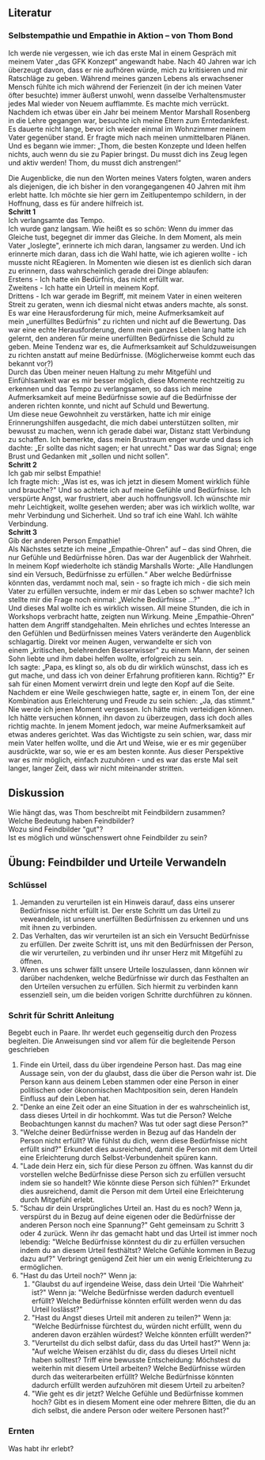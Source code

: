 ---
---

## Literatur
### Selbstempathie und Empathie in Aktion – von Thom Bond
Ich werde nie vergessen, wie ich das erste Mal in einem Gespräch mit meinem Vater „das GFK Konzept“ angewandt habe. Nach 40 Jahren war ich überzeugt davon, dass er nie aufhören würde, mich zu kritisieren und mir Ratschläge zu geben. Während meines ganzen Lebens als erwachsener Mensch fühlte ich mich während der Ferienzeit (in der ich meinen Vater öfter besuchte) immer äußerst unwohl, wenn dasselbe Verhaltensmuster jedes Mal wieder von Neuem aufflammte. Es machte mich verrückt.
Nachdem ich etwas über ein Jahr bei meinem Mentor Marshall Rosenberg in die Lehre gegangen war, besuchte ich meine Eltern zum Erntedankfest. Es dauerte nicht lange, bevor ich wieder einmal im Wohnzimmer meinem Vater gegenüber stand. Er fragte mich nach meinen unmittelbaren Plänen. Und es begann wie immer: 
„Thom, die besten Konzepte und Ideen helfen nichts, auch wenn du sie zu Papier bringst. Du musst dich ins Zeug legen und aktiv werden! Thom, du musst dich anstrengen!“

Die Augenblicke, die nun den Worten meines Vaters folgten, waren anders als diejenigen, die ich bisher in den vorangegangenen 40 Jahren mit ihm erlebt hatte. Ich möchte sie hier gern im Zeitlupentempo schildern, in der Hoffnung, dass es für andere hilfreich ist.  
**Schritt 1**  
Ich verlangsamte das Tempo.   
Ich wurde ganz langsam. Wie heißt es so schön: Wenn du immer das Gleiche tust, begegnet dir immer das Gleiche. In dem Moment, als mein Vater „loslegte", erinnerte ich mich daran, langsamer zu werden. Und ich erinnerte mich daran, dass ich die Wahl hatte, wie ich agieren wollte - ich musste nicht REagieren. In Momenten wie diesen ist es dienlich sich daran zu erinnern, dass wahrscheinlich gerade drei Dinge ablaufen:  
Erstens - Ich hatte ein Bedürfnis, das nicht erfüllt war.  
Zweitens - Ich hatte ein Urteil in meinem Kopf.  
Drittens - Ich war gerade im Begriff, mit meinem Vater in einen weiteren Streit zu geraten, wenn ich diesmal nicht etwas anders machte, als sonst.  
Es war eine Herausforderung für mich, meine Aufmerksamkeit auf mein „unerfülltes Bedürfnis" zu richten und nicht auf die Bewertung. Das war eine echte Herausforderung, denn mein ganzes Leben lang hatte ich gelernt, den anderen für meine unerfüllten Bedürfnisse die Schuld zu geben. Meine Tendenz war es, die Aufmerksamkeit auf Schuldzuweisungen zu richten anstatt auf meine Bedürfnisse. (Möglicherweise kommt euch das bekannt vor?)  
Durch das Üben meiner neuen Haltung zu mehr Mitgefühl und Einfühlsamkeit war es mir besser möglich, diese Momente rechtzeitig zu erkennen und das Tempo zu verlangsamen, so dass ich meine Aufmerksamkeit auf meine Bedürfnisse sowie auf die Bedürfnisse der anderen richten konnte, und nicht auf Schuld und Bewertung.  
Um diese neue Gewohnheit zu verstärken, hatte ich mir einige Erinnerungshilfen ausgedacht, die mich dabei unterstützen sollten, mir bewusst zu machen, wenn ich gerade dabei war, Distanz statt Verbindung zu schaffen. Ich bemerkte, dass mein Brustraum enger wurde und dass ich dachte: „Er sollte das nicht sagen; er hat unrecht." Das war das Signal; enge Brust und Gedanken mit „sollen und nicht sollen".  
**Schritt 2**  
Ich gab mir selbst Empathie!   
Ich fragte mich: „Was ist es, was ich jetzt in diesem Moment wirklich fühle und brauche?" Und so achtete ich auf meine Gefühle und Bedürfnisse. Ich verspürte Angst, war frustriert, aber auch hoffnungsvoll. Ich wünschte mir mehr Leichtigkeit, wollte gesehen werden; aber was ich wirklich wollte, war mehr Verbindung und Sicherheit. Und so traf ich eine Wahl. Ich wählte Verbindung.  
**Schritt 3**  
Gib der anderen Person Empathie!   
Als Nächstes setzte ich meine „Empathie-Ohren" auf – das sind Ohren, die nur Gefühle und Bedürfnisse hören. Das war der Augenblick der Wahrheit. In meinem Kopf wiederholte ich ständig Marshalls Worte: „Alle Handlungen sind ein Versuch, Bedürfnisse zu erfüllen.“ Aber welche Bedürfnisse könnten das, verdammt noch mal, sein - so fragte ich mich - die sich mein Vater zu erfüllen versuchte, indem er mir das Leben so schwer machte? Ich stellte mir die Frage noch einmal: „Welche Bedürfnisse …?"   
Und dieses Mal wollte ich es wirklich wissen. All meine Stunden, die ich in Workshops verbracht hatte, zeigten nun Wirkung. Meine „Empathie-Ohren“ hatten dem Angriff standgehalten. Mein ehrliches und echtes Interesse an den Gefühlen und Bedürfnissen meines Vaters veränderte den Augenblick schlagartig. Direkt vor meinen Augen, verwandelte er sich von einem „kritischen, belehrenden Besserwisser" zu einem Mann, der seinen Sohn liebte und ihm dabei helfen wollte, erfolgreich zu sein.  
Ich sagte: „Papa, es klingt so, als ob du dir wirklich wünschst, dass ich es gut mache, und dass ich von deiner Erfahrung profitieren kann. Richtig?" Er sah für einen Moment verwirrt drein und legte den Kopf auf die Seite. Nachdem er eine Weile geschwiegen hatte, sagte er, in einem Ton, der eine Kombination aus Erleichterung und Freude zu sein schien: „Ja, das stimmt."  
Nie werde ich jenen Moment vergessen. Ich hätte mich verteidigen können. Ich hätte versuchen können, ihn davon zu überzeugen, dass ich doch alles richtig machte. In jenem Moment jedoch, war meine Aufmerksamkeit auf etwas anderes gerichtet. Was das Wichtigste zu sein schien, war, dass mir mein Vater helfen wollte, und die Art und Weise, wie er es mir gegenüber ausdrückte, war so, wie er es am besten konnte. Aus dieser Perspektive war es mir möglich, einfach zuzuhören - und es war das erste Mal seit langer, langer Zeit, dass wir nicht miteinander stritten.

## Diskussion
Wie hängt das, was Thom beschreibt mit Feindbildern zusammen?  
Welche Bedeutung haben Feindbilder?  
Wozu sind Feindbilder "gut"?  
Ist es möglich und wünschenswert ohne Feindbilder zu sein?

## Übung: Feindbilder und Urteile Verwandeln

### Schlüssel

   1. Jemanden zu verurteilen ist ein Hinweis darauf, dass eins unserer Bedürfnisse nicht erfüllt ist. 
    Der erste Schritt um das Urteil zu veweandeln, ist unsere unerfüllten Bedürfnissen zu erkennen und uns mit 
    ihnen zu verbinden.
   2. Das Verhalten, das wir verurteilen ist an sich ein Versucht Bedürfnisse zu erfüllen.
    Der zweite Schritt ist, uns mit den Bedürfnissen der Person, die wir verurteilen, zu verbinden und ihr unser Herz 
    mit Mitgefühl zu öffnen.
   3. Wenn es uns schwer fällt unsere Urteile loszulassen, dann können wir darüber nachdenken, welche Bedürfnisse 
    wir durch das Festhalten an den Urteilen versuchen zu erfüllen. Sich hiermit zu verbinden kann essenziell sein, um die
    beiden vorigen Schritte durchführen zu können.
    
### Schrit für Schritt Anleitung
Begebt euch in Paare. Ihr werdet euch gegenseitig durch den Prozess begleiten. 
Die Anweisungen sind vor allem für die begleitende Person geschrieben

   1. Finde ein Urteil, dass du über irgendeine Person hast. 
    Das mag eine Aussage sein, von der du glaubst, dass die über die Person wahr ist.
    Die Person kann aus deinem Leben stammen oder eine Person in einer politischen oder ökonomischen Machtposition sein,
    deren Handeln Einfluss auf dein Leben hat.
   2. "Denke an eine Zeit oder an eine Situation in der es wahrscheinlich ist, dass dieses Urteil in dir hochkommt. 
    Was tut die Person? Welche Beobachtungen kannst du machen? Was tut oder sagt diese Person?"
   3. "Welche deiner Bedürfnisse werden in Bezug auf das Handeln der Person nicht erfüllt? 
    Wie fühlst du dich, wenn diese Bedürfnisse nicht erfüllt sind?" 
    Erkundet dies ausreichend, damit die Person mit dem Urteil eine Erleichterung durch Selbst-Verbundenheit spüren kann.
   4. "Lade dein Herz ein, sich für diese Person zu öffnen.
    Was kannst du dir vorstellen welche Bedürfnisse diese Person sich zu erfüllen versucht indem sie so handelt?
    Wie könnte diese Person sich fühlen?"
    Erkundet dies ausreichend, damit die Person mit dem Urteil eine Erleichterung durch Mitgefühl erlebt.
   5. "Schau dir dein Ursprüngliches Urteil an. Hast du es noch?
    Wenn ja, verspürst du in Bezug auf deine eigenen oder die Bedürfnisse der anderen Person noch eine Spannung?"
    Geht gemeinsam zu Schritt 3 oder 4 zurück. Wenn ihr das gemacht habt und das Urteil ist immer noch lebendig:
    "Welche Bedürfnisse könntest du dir zu erfüllen versuchen indem du an diesem Urteil festhältst?
    Welche Gefühle kommen in Bezug dazu auf?"
    Verbringt genügend Zeit hier um ein wenig Erleichterung zu ermöglichen.
   6. "Hast du das Urteil noch?"
    Wenn ja:
       1. "Glaubst du auf irgendeine Weise, dass dein Urteil 'Die Wahrheit' ist?"
        Wenn ja: "Welche Bedürfnisse werden dadurch eventuell erfüllt? 
        Welche Bedürfnisse könnten erfüllt werden wenn du das Urteil loslässt?"
       2. "Hast du Angst dieses Urteil mit anderen zu teilen?"
        Wenn ja: "Welche Bedürfnisse fürchtest du, würden nicht erfüllt, wenn du anderen davon erzählen würdest?
        Welche könnten erfüllt werden?"
       3. "Verurteilst du dich selbst dafür, dass du das Urteil hast?"
        Wenn ja: "Auf welche Weisen erzählst du dir, dass du dieses Urteil nicht haben solltest?
        Triff eine bewusste Entscheidung: Möchstest du weiterhin mit diesem Urteil arbeiten? 
        Welche Bedürfnisse würden durch das weiterarbeiten erfüllt?
        Welche Bedürfnisse könnten dadurch erfüllt werden aufzuhören mit diesem Urteil zu arbeiten?
       4. "Wie geht es dir jetzt? Welche Gefühle und Bedürfnisse kommen hoch?
        Gibt es in diesem Moment eine oder mehrere Bitten, die du an dich selbst, 
        die andere Person oder weitere Personen hast?"
        
   ### Ernten
   Was habt ihr erlebt?  
